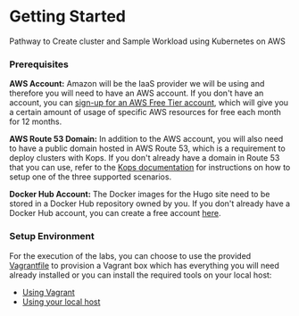 
# Getting Started

Pathway to Create cluster and Sample Workload using Kubernetes on AWS

### Prerequisites

**AWS Account:** Amazon will be the IaaS provider we will be using and therefore you will need to have an AWS account. If you don't have an account, you can [sign-up for an AWS Free Tier account](https://aws.amazon.com/free/), which will give you a certain amount of usage of specific AWS resources for free each month for 12 months.

**AWS Route 53 Domain:** In addition to the AWS account, you will also need to have a public domain hosted in AWS Route 53, which is a requirement to deploy clusters with Kops. If you don't already have a domain in Route 53 that you can use, refer to the [Kops documentation](https://github.com/kubernetes/kops/blob/master/docs/aws.md#configure-dns) for instructions on how to setup one of the three supported scenarios.

**Docker Hub Account:** The Docker images for the Hugo site need to be stored in a Docker Hub repository owned by you. If you don't already have a Docker Hub account, you can create a free account [here](https://hub.docker.com/).

### Setup Environment

For the execution of the labs, you can choose to use the provided [Vagrantfile](Vagrantfile) to provision a Vagrant box which has everything you will need already installed or you can install the required tools on your local host:

* [Using Vagrant](/docs/using-vagrant.md)
* [Using your local host](/docs/local-environment.md)
